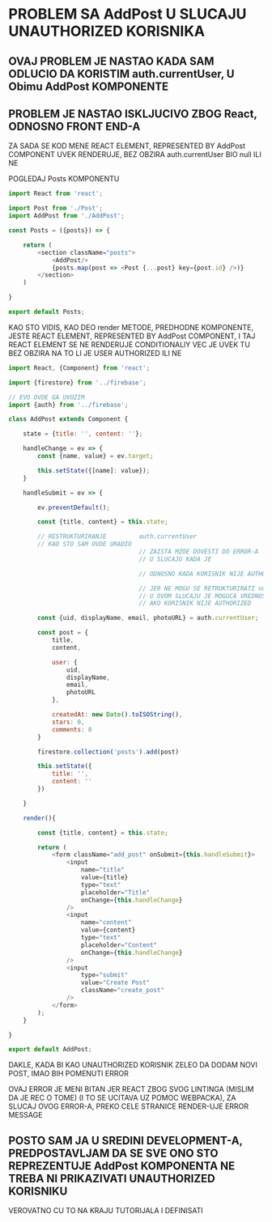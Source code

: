 # PROBLEM SA AddPost U SLUCAJU UNAUTHORIZED KORISNIKA

## OVAJ PROBLEM JE NASTAO KADA SAM ODLUCIO DA KORISTIM auth.currentUser, U Obimu AddPost KOMPONENTE

## PROBLEM JE NASTAO ISKLJUCIVO ZBOG React, ODNOSNO FRONT END-A

ZA SADA SE KOD MENE REACT ELEMENT, REPRESENTED BY AddPost COMPONENT UVEK RENDERUJE, BEZ OBZIRA auth.currentUser BIO null ILI NE

POGLEDAJ Posts KOMPONENTU

```javascript
import React from 'react';

import Post from './Post';
import AddPost from './AddPost';

const Posts = ({posts}) => {

    return (
        <section className="posts">
            <AddPost/>
            {posts.map(post => <Post {...post} key={post.id} />)}
        </section>
    )

}

export default Posts;
```

KAO STO VIDIS, KAO DEO render METODE, PREDHODNE KOMPONENTE, JESTE REACT ELEMENT, REPRESENTED BY AddPost COMPONENT, I TAJ REACT ELEMENT SE NE RENDERUJE CONDITIONALlY VEC JE UVEK TU BEZ OBZIRA NA TO LI JE USER AUTHORIZED ILI NE

```javascript
import React, {Component} from 'react';

import {firestore} from '../firebase';

// EVO OVDE GA UVOZIM
import {auth} from '../firebase';

class AddPost extends Component {

    state = {title: '', content: ''};

    handleChange = ev => {
        const {name, value} = ev.target;

        this.setState({[name]: value});
    }

    handleSubmit = ev => {

        ev.preventDefault();

        const {title, content} = this.state;

        // RESTRUKTURIRANJE         auth.currentUser
        // KAO STO SAM OVDE URADIO
                                    // ZAISTA MZOE DOVESTI DO ERROR-A
                                    // U SLUCAJU KADA JE                auth.currentUser === null

                                    // ODNOSNO KADA KORISNIK NIJE AUTHORIZED

                                    // JER NE MOGU SE RETRUKTURIRATI null ILI undefined
                                    // U OVOM SLUCAJU JE MOGUCA VREDNOST null
                                    // AKO KORISNIK NIJE AUTHORIZED

        const {uid, displayName, email, photoURL} = auth.currentUser;

        const post = {
            title,
            content,

            user: {
                uid,
                displayName,
                email,
                photoURL
            },

            createdAt: new Date().toISOString(),
            stars: 0,
            comments: 0
        }

        firestore.collection('posts').add(post)

        this.setState({
            title: '',
            content: ''
        })

    }

    render(){

        const {title, content} = this.state;

        return (
            <form className="add_post" onSubmit={this.handleSubmit}>
                <input
                    name="title"
                    value={title}
                    type="text"
                    placeholder="Title"
                    onChange={this.handleChange}
                />
                <input
                    name="content"
                    value={content}
                    type="text"
                    placeholder="Content"
                    onChange={this.handleChange}
                />
                <input
                    type="submit"
                    value="Create Post"
                    className="create_post"
                />
            </form>
        );
    }

}

export default AddPost;
```

DAKLE, KADA BI KAO UNAUTHORIZED KORISNIK ZELEO DA DODAM NOVI POST, IMAO BIH POMENUTI ERROR

OVAJ ERROR JE MENI BITAN JER REACT ZBOG SVOG LINTINGA (MISLIM DA JE REC O TOME) (I TO SE UCITAVA UZ POMOC WEBPACKA), ZA SLUCAJ OVOG ERROR-A, PREKO CELE STRANICE RENDER-UJE ERROR MESSAGE

## POSTO SAM JA U SREDINI DEVELOPMENT-A, PREDPOSTAVLJAM DA SE SVE ONO STO REPREZENTUJE AddPost KOMPONENTA NE TREBA NI PRIKAZIVATI UNAUTHORIZED KORISNIKU

VEROVATNO CU TO NA KRAJU TUTORIJALA I DEFINISATI
